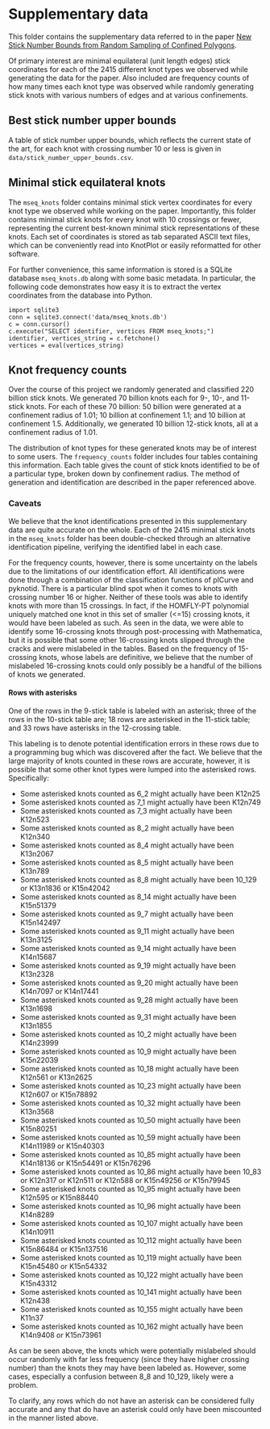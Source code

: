 # Supplementary data
This folder contains the supplementary data referred to in the paper [New Stick Number Bounds from Random Sampling of Confined Polygons](https://arxiv.org/abs/1909.00917).

Of primary interest are minimal equilateral (unit length edges) stick coordinates for each of the 2415 different knot types we observed while generating the data for the paper. Also included are frequency counts of how many times each knot type was observed while randomly generating stick knots with various numbers of edges and at various confinements.

## Best stick number upper bounds
A table of stick number upper bounds, which reflects the current state of the art, for each knot with crossing number 10 or less is given in `data/stick_number_upper_bounds.csv`.

## Minimal stick equilateral knots
The `mseq_knots` folder contains minimal stick vertex coordinates for every knot type we observed while working on the paper. Importantly, this folder contains minimal stick knots for every knot with 10 crossings or fewer, representing the current best-known minimal stick representations of these knots. Each set of coordinates is stored as tab separated ASCII text files, which can be conveniently read into KnotPlot or easily reformatted for other software.

For further convenience, this same information is stored is a SQLite database `mseq_knots.db` along with some basic metadata. In particular, the following code demonstrates how easy it is to extract the vertex coordinates from the database into Python.
```
import sqlite3
conn = sqlite3.connect('data/mseq_knots.db')
c = conn.cursor()
c.execute("SELECT identifier, vertices FROM mseq_knots;")
identifier, vertices_string = c.fetchone()
vertices = eval(vertices_string)
```

## Knot frequency counts
Over the course of this project we randomly generated and classified 220 billion stick knots. We generated 70 billion knots each for 9-, 10-, and 11-stick knots. For each of these 70 billion: 50 billion were generated at a confinement radius of 1.01; 10 billion at confinement 1.1; and 10 billion at confinement 1.5. Additionally, we generated 10 billion 12-stick knots, all at a confinement radius of 1.01.

The distribution of knot types for these generated knots may be of interest to some users. The `frequency_counts` folder includes four tables containing this information. Each table gives the count of stick knots identified to be of a particular type, broken down by confinement radius. The method of generation and identification are described in the paper referenced above.

### Caveats
We believe that the knot identifications presented in this supplementary data are quite accurate on the whole. Each of the 2415 minimal stick knots in the `mseq_knots` folder has been double-checked through an alternative identification pipeline, verifying the identified label in each case.

For the frequency counts, however, there is some uncertainty on the labels due to the limitations of our identification effort. All identifications were done through a combination of the classification functions of plCurve and pyknotid. There is a particular blind spot when it comes to knots with crossing number 16 or higher. Neither of these tools was able to identify knots with more than 15 crossings. In fact, if the HOMFLY-PT polynomial uniquely matched one knot in this set of smaller (<=15) crossing knots, it would have been labeled as such. As seen in the data, we were able to identify some 16-crossing knots through post-processing with Mathematica, but it is possible that some other 16-crossing knots slipped through the cracks and were mislabeled in the tables. Based on the frequency of 15-crossing knots, whose labels are definitive, we believe that the number of mislabeled 16-crossing knots could only possibly be a handful of the billions of knots we generated.

#### Rows with asterisks
One of the rows in the 9-stick table is labeled with an asterisk; three of the rows in the 10-stick table are; 18 rows are asterisked in the 11-stick table; and 33 rows have asterisks in the 12-crossing table.

This labeling is to denote potential identification errors in these rows due to a programming bug which was discovered after the fact. We believe that the large majority of knots counted in these rows are accurate, however, it is possible that some other knot types were lumped into the asterisked rows. Specifically:
- Some asterisked knots counted as 6_2 might actually have been K12n25
- Some asterisked knots counted as 7_1 might actually have been K12n749
- Some asterisked knots counted as 7_3 might actually have been K12n523
- Some asterisked knots counted as 8_2 might actually have been K12n340
- Some asterisked knots counted as 8_4 might actually have been K13n2067
- Some asterisked knots counted as 8_5 might actually have been K13n789
- Some asterisked knots counted as 8_8 might actually have been 10_129 or K13n1836 or K15n42042
- Some asterisked knots counted as 8_14 might actually have been K15n51379
- Some asterisked knots counted as 9_7 might actually have been K15n142497
- Some asterisked knots counted as 9_11 might actually have been K13n3125
- Some asterisked knots counted as 9_14 might actually have been K14n15687
- Some asterisked knots counted as 9_19 might actually have been K13n2328
- Some asterisked knots counted as 9_20 might actually have been K14n7097 or K14n17441
- Some asterisked knots counted as 9_28 might actually have been K13n1698
- Some asterisked knots counted as 9_31 might actually have been K13n1855
- Some asterisked knots counted as 10_2 might actually have been K14n23999
- Some asterisked knots counted as 10_9 might actually have been K15n22039
- Some asterisked knots counted as 10_18 might actually have been K12n561 or K13n2625
- Some asterisked knots counted as 10_23 might actually have been K12n607 or K15n78892
- Some asterisked knots counted as 10_32 might actually have been K13n3568
- Some asterisked knots counted as 10_50 might actually have been K15n80251
- Some asterisked knots counted as 10_59 might actually have been K14n11989 or K15n40303
- Some asterisked knots counted as 10_85 might actually have been K14n18136 or K15n54491 or K15n76296
- Some asterisked knots counted as 10_86 might actually have been 10_83 or K12n317 or K12n511 or K12n588 or K15n49256 or K15n79945
- Some asterisked knots counted as 10_95 might actually have been K12n595 or K15n88440
- Some asterisked knots counted as 10_96 might actually have been K14n8289
- Some asterisked knots counted as 10_107 might actually have been K14n10911
- Some asterisked knots counted as 10_112 might actually have been K15n86484 or K15n137516
- Some asterisked knots counted as 10_119 might actually have been K15n45480 or K15n54332
- Some asterisked knots counted as 10_122 might actually have been K15n43312
- Some asterisked knots counted as 10_141 might actually have been K12n438
- Some asterisked knots counted as 10_155 might actually have been K11n37
- Some asterisked knots counted as 10_162 might actually have been K14n9408 or K15n73961

As can be seen above, the knots which were potentially mislabeled should occur randomly with far less frequency (since they have higher crossing number) than the knots they may have been labeled as. However, some cases, especially a confusion between 8_8 and 10_129, likely were a problem.

To clarify, any rows which do not have an asterisk can be considered fully accurate and any that do have an asterisk could only have been miscounted in the manner listed above.  
